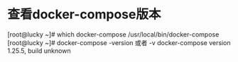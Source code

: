 # 查看docker-compose版本
[root@lucky ~]# which docker-compose
/usr/local/bin/docker-compose
[root@lucky ~]# docker-compose -version  或者  -v
docker-compose version 1.25.5, build unknown
